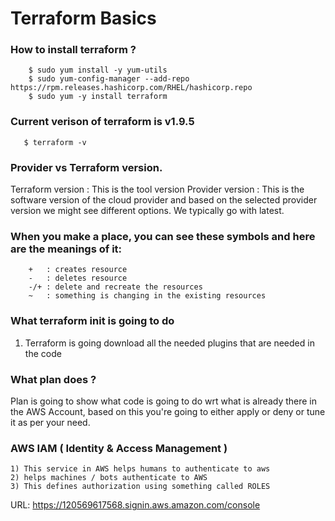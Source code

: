 # Terraform Basics

### How to install terraform ?

```````
    $ sudo yum install -y yum-utils
    $ sudo yum-config-manager --add-repo https://rpm.releases.hashicorp.com/RHEL/hashicorp.repo
    $ sudo yum -y install terraform

```````

### Current verison of terraform is v1.9.5

`````````
   $ terraform -v 

`````````
### Provider vs Terraform version.

Terraform version : This is the tool version Provider version : This is the software version of the cloud provider and based on the selected provider version we might see different options. We typically go with latest. 

### When you make a place, you can see these symbols and here are the  meanings of it:

````
    +   : creates resource 
    -   : deletes resource
    -/+ : delete and recreate the resources
    ~   : something is changing in the existing resources 

``````
### What terraform init is going to do

1) Terraform is going download all the needed plugins that are needed in the code

### What plan does ?

Plan is going to show what code is going to do wrt what is already there in the AWS Account, based on this you're going to either apply or deny or tune it as per your need.

### AWS IAM ( Identity & Access Management )
````
1) This service in AWS helps humans to authenticate to aws 
2) helps machines / bots authenticate to AWS 
3) This defines authorization using something called ROLES
````
URL: https://120569617568.signin.aws.amazon.com/console

